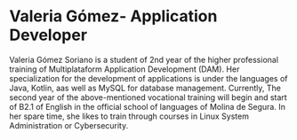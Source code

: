 # Valeria Gómez- Application Developer

Valeria Gómez Soriano is  a student of 2nd year of the higher professional training of Multiplataform Application Development (DAM). Her specialization for the development of applications is under the languages of Java, Kotlin, aas well as MySQL for database management.
Currently, The second year of the above-mentioned vocational training will begin and start of B2.1 of English in the official school of languages of Molina de Segura. In her spare time, she likes to train through courses in Linux System Administration or Cybersecurity.
